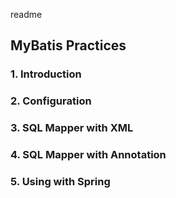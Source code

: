 readme

## MyBatis Practices

### 1. Introduction
### 2. Configuration
### 3. SQL Mapper with XML
### 4. SQL Mapper with Annotation
### 5. Using with Spring
